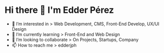 # Hi there 👋 I'm Edder Pérez
- 👀 I’m interested in  >  Web Development, CMS, Front-End Develop, UX/UI Design
- 🌱 I’m currently learning  >  Front-End and Web Design
- 💞️ I’m looking to collaborate > On Projects, Startups, Company
- 📫 How to reach me > edderjph

<!---
edderjph/edderjph is a ✨ special ✨ repository because its `README.md` (this file) appears on your GitHub profile.
You can click the Preview link to take a look at your changes.
--->
